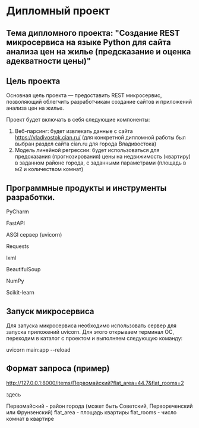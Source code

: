 # Дипломный проект
## Тема дипломного проекта: "Создание REST микросервиса на языке Python для сайта анализа цен на жилье (предсказание и оценка адекватности цены)"
## Цель проекта
Основная цель проекта — предоставить REST микросервис, позволяющий облегчить разработчикам создание сайтов и приложений анализа цен на жилье.

Проект будет включать в себя следующие компоненты:

1.	Веб-парсинг: будет извлекать данные с сайта https://vladivostok.cian.ru/  (для конкретной дипломной работы был выбран раздел сайта cian.ru для города Владивостока)
2.	Модель линейной регрессии: будет использоваться для предсказания (прогнозирования) цены на недвижимость (квартиру) в заданном районе города, с заданными параметрами (площадь в м2 и количеством комнат)

## Программные продукты и инструменты разработки.

PyCharm

FastAPI

ASGI сервер (uvicorn)

Requests

lxml

BeautifulSoup

NumPy

Scikit-learn

## Запуск микросервиса

Для запуска микросервиса необходимо использовать сервер для запуска приложений uvicorn. 
Для этого открываем терминал ОС, переходим в каталог с проектом и выполняем следующую команду:

uvicorn main:app --reload

## Формат запроса (пример)

http://127.0.0.1:8000/items/Первомайский?flat_area=44.7&flat_rooms=2

здесь

Первомайский - район города (может быть Советский, Первореченский или Фрунзенский)
flat_area - площадь квартиры
flat_rooms - число комнат в квартире















